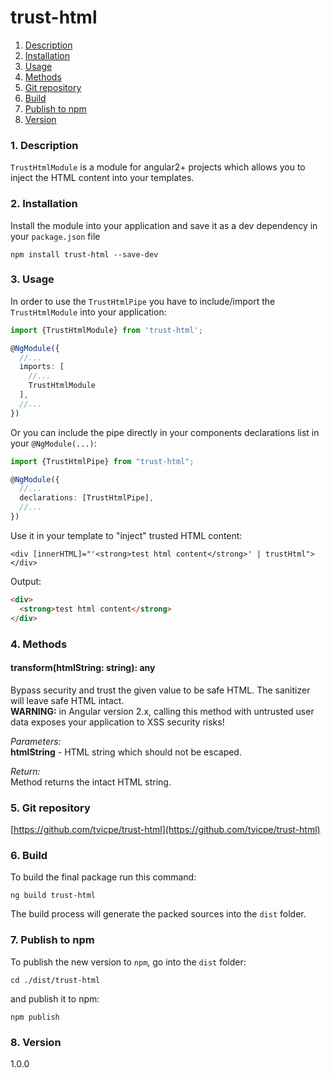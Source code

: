 trust-html
=====
1. [Description](#description)
2. [Installation](#installation)
3. [Usage](#usage)
4. [Methods](#methods)
5. [Git repository](#git)
6. [Build](#build)
7. [Publish to npm](#publish)
8. [Version](#version)

### <a name="description"></a>1. Description
`TrustHtmlModule` is a module for angular2+ projects 
which allows you to inject the HTML content into your templates.
  
### <a name="installation"></a>2. Installation
Install the module into your application and save it as a dev 
dependency in your `package.json` file  
```
npm install trust-html --save-dev
```

### <a name="usage"></a>3. Usage
In order to use the `TrustHtmlPipe` you have to include/import 
the `TrustHtmlModule` into your application:

```typescript
import {TrustHtmlModule} from 'trust-html';

@NgModule({
  //...
  imports: [
    //...
    TrustHtmlModule
  ],
  //...
})
```
  
Or you can include the pipe directly in your components declarations list in your `@NgModule(...)`:
```typescript
import {TrustHtmlPipe} from "trust-html";

@NgModule({
  //...
  declarations: [TrustHtmlPipe],
  //...
})
```

Use it in your template to "inject" trusted HTML content:
```angular2html
<div [innerHTML]="'<strong>test html content</strong>' | trustHtml"></div>
```
  
Output:
```html
<div>
  <strong>test html content</strong>
</div>
```
  
  
### <a name="methods"></a>4. Methods
  
#### transform(htmlString: string): any
Bypass security and trust the given value to be safe HTML. 
The sanitizer will leave safe HTML intact.  
**WARNING:** in Angular version 2.x, calling this method with untrusted user data exposes your 
application to XSS security risks!
  
*Parameters:*  
**htmlString** - HTML string which should not be escaped.  
  
*Return:*  
Method returns the intact HTML string.  
  
  
### <a name="git"></a>5. Git repository
[https://github.com/tvicpe/trust-html](https://github.com/tvicpe/trust-html)

### <a name="build"></a>6. Build
To build the final package run this command:
```
ng build trust-html
```
The build process will generate the packed sources into the `dist` folder.  

### <a name="publish"></a>7. Publish to npm
To publish the new version to `npm`, go into the `dist` folder:
```
cd ./dist/trust-html
```
and publish it to npm:
```
npm publish
```

### <a name="version"></a>8. Version
1.0.0
